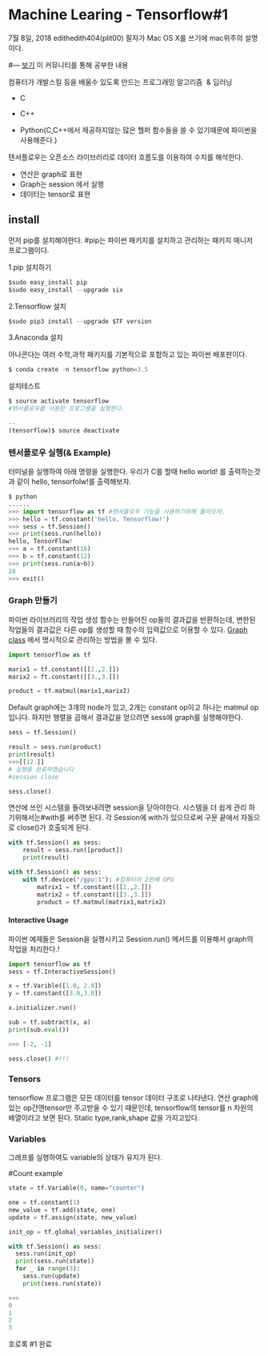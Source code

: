 Machine Learing - Tensorflow#1
==
7월 8일, 2018 edithedith404(plit00) 
필자가 Mac OS X를 쓰기에 mac위주의 설명이다.

#— [보기](https://www.tensorflow.org/community/) 이 커뮤니티를 통해 공부한 내용

컴퓨터가 개발스킬 등을 배울수 있도록 만드는 프로그래밍 알고리즘  & 딥러닝

* C

* C++

* Python(C,C++에서 제공하지않는 많은 헬퍼 함수들을 쓸 수 있기때문에 파이썬을 사용해준다.)

  

텐서플로우는 오픈소스 라이브러리로 데이터 흐름도를 이용하여 수치를 해석한다.

- 연산은 graph로 표현
- Graph는 session 에서 실행
- 데이터는 tensor로 표현



install
-----
먼저 pip를 설치해야한다.
#pip는 파이썬 패키지를 설치하고 관리하는 패키지 매니저 프로그램이다.

1.pip 설치하기

```python
$sudo easy_install pip
$sudo easy_install --upgrade six
```

2.Tensorflow 설치

```python
$sudo pip3 install --upgrade $TF version
```

3.Anaconda 설치

아나콘다는 여러 수학,과학 패키지를 기본적으로 포함하고 있는 파이썬 배포판이다.

```python
$ conda create -n tensorflow python=3.5 
```

  

설치테스트

```python
$ source activate tensorflow
#텐서플로우를 사용한 프로그램을 실행한다.

--
(tensorflow)$ source deactivate
```



### 텐서플로우 실행(& Example)

터미널을 실행하여 아래 명령을 실행한다.
우리가 C를 할때 hello world! 를 출력하는것과 같이 hello, tensorfolw!를 출력해보자.

```python
$ python
......
>>> import tensorflow as tf #텐서플로우 기능을 사용하기위해 불러오자.
>>> hello = tf.constant('hello, Tensorflow!')
>>> sess = tf.Session()
>>> print(sess.run(hello))
hello, TensorFlow!
>>> a = tf.constant(16)
>>> b = tf.constant(12)
>>> print(sess.run(a+b))
28
>>> exit()
```



### Graph 만들기

파이썬 라이브러리의 작업 생성 함수는 만들어진 op들의 결과값을 반환하는데, 변한된 작업들의 결과값은 다른 op를 생성할 때 함수의 입력값으로 이용할 수 있다. [Graph class](http://www.graphclasses.org/classes.cgi) 에서 명시적으로 관리하는 방법을 볼 수 있다.

```python
import tensorflow as tf

marix1 = tf.constant([[2.,2.]])
marix2 = ft.constant([[3.,3.]])

product = tf.matmul(marix1,marix2)

```

 Default graph에는 3개의 node가 있고, 2개는 constant op이고 하나는 matmul op입니다. 하지만 행렬을 곱해서 결과값을 얻으려면 sess에 graph를 실행해야한다.

```python
sess = tf.Session()

result = sess.run(product)
print(result)
>>>[[12.]]
# 실행을 완료하였습니다
#session close

sess.close()
```



 연산에 쓰인 시스템을 돌려보내려면 session을 닫아야한다. 시스템을 더 쉽게 관리 하기위해서는#with를 써주면 된다. 각 Session에 with가 있으므로써 구문 끝에서 자동으로 close()가 호출되게 된다.

```python
with tf.Session() as sess:
    result = sess.run([product])
    print(result)
```

```python
with tf.Session() as sess:
    with tf.device("/gpu:1"): #컴퓨터의 2번째 GPU
        matrix1 = tf.constant([[2.,2.]])
        matrix2 = tf.constant([[3.,3.]])
        product = tf.matmul(matrix1,matrix2)
```



#### Interactive Usage

파이썬 예제들은 Session을 실행시키고 Session.run() 메서드를 이용해서 graph의 작업을 처리한다.!

```python
import tensorflow as tf
sess = tf.InteractiveSession()

x = tf.Varible([1.0, 2.0])
y = tf.constant([3.0,3.0])

x.initializer.run()

sub = tf.subtract(x, a)
print(sub.eval())

>>> [-2, -1]

sess.close() #!!!
```



### Tensors

tensorflow 프로그램은 모든 데이터를 tensor 데이터 구조로 나타낸다. 연산 graph에 있는 op간엔tensor만 주고받을 수 있기 때문인데, tensorflow의 tensor를 n 차원의 배열이라고 보면 된다.
Static type,rank,shape 값을 가지고있다.

### Variables

그래프를 실행하여도 variable의 상태가 유지가 된다.

#Count example

```python
state = tf.Variable(0, name="counter")

one = tf.constant(1)
new_value = tf.add(state, one)
update = tf.assign(state, new_value)

init_op = tf.global_variables_initializer()

with tf.Session() as sess:
  sess.run(init_op)
  print(sess.run(state))
  for _ in range(3):
    sess.run(update)
    print(sess.run(state))

>>> 
0
1
2
3
```

호로록 #1 완료
